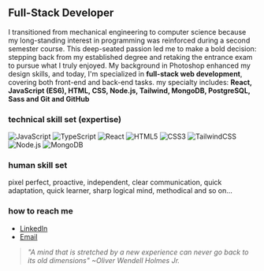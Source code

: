 ## Full-Stack Developer

I transitioned from mechanical engineering to computer science because my long-standing interest in programming was reinforced during a second semester course. This deep-seated passion led me to make a bold decision: stepping back from my established degree and retaking the entrance exam to pursue what I truly enjoyed. My background in Photoshop enhanced my design skills, and today, I'm specialized in **full-stack web development**, covering both front-end and back-end tasks. my specialty includes: **React, JavaScript (ES6), HTML, CSS, Node.js, Tailwind, MongoDB, PostgreSQL, Sass and Git and GitHub**

### technical skill set (expertise)
![JavaScript](https://img.shields.io/badge/-JavaScript-333333?style=flat&logo=javascript)
![TypeScript](https://img.shields.io/badge/-TypeScript-333333?style=flat&logo=typescript)
![React](https://img.shields.io/badge/-React-333333?style=flat&logo=react)
![HTML5](https://img.shields.io/badge/-HTML5-333333?style=flat&logo=html5)
![CSS3](https://img.shields.io/badge/-CSS3-333333?style=flat&logo=css3)
![TailwindCSS](https://img.shields.io/badge/-TailwindCSS-333333?style=flat&logo=tailwind-css)
![Node.js](https://img.shields.io/badge/-Node.js-333333?style=flat&logo=node.js)
![MongoDB](https://img.shields.io/badge/-MongoDB-333333?style=flat&logo=mongodb)

### human skill set
pixel perfect, proactive, independent, clear communication, quick adaptation, quick learner, sharp logical mind, methodical and so on...


### how to reach me
- [LinkedIn](https://www.linkedin.com/in/gvnwv/)
- [Email](mailto:geoxp98@gmail.com)

> _"A mind that is stretched by a new experience can never go back to its old dimensions" ~Oliver Wendell Holmes Jr._
